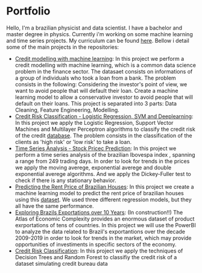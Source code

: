 # Portfolio

Hello,
I'm a brazilian physicist and data scientist. I have a bachelor and master degree in physics. Currently i'm working on some machine learning and time series projects. My curriculum can be found [here](https://github.com/lucimariosousa/curriculum). Bellow i detail some of the main projects in the repositories:

- [Credit modelling with machine learning](https://github.com/lucimariosousa/Credit-modelling-with-machine-learning): In this project we perform a credit modelling with machine learning, which is a common data science problem in the finance sector. The datasaet consists on informations of a group of individuals who took a loan from a bank. The problem consists in the following: Considering the investor's point of view, we want to avoid people that will default their loan. Create a machine learning model to allow a conservative investor to avoid people that will default on their loans. This project is separated into 3 parts: Data Cleaning, Feature Engineering, Modelling.
- [Credit Risk Classification - Logistic Regression, SVM and Deeplearning](https://github.com/lucimariosousa/Credit-Risk-Classification-Logistic-Regression-SVM-and-Deeplearning): In this project we apply the Logistic Regression, Support Vector Machines and Multilayer Perceptron algorithms to classify the credit risk of the credit [database](https://www.kaggle.com/datasets/laotse/credit-risk-dataset). The problem consists in the classification of the clients as 'high risk' or 'low risk' to take a loan. 
- [Time Series Analysis - Stock Pricec Prediction](https://github.com/lucimariosousa/Time-Series-Analysis---Stock-Prices-Prediction): In this project we perform a time series analysis of the brazilian Ibovespa index , spanning a range from 249 trading days. In order to look for trends in the prices we apply the moving averege, exponential averege and double exponential averege algorithms. And we apply the Dickey-Fuller test to check if there is any stationary behavior.
- [Predicting the Rent Price of Brazilian Houses](https://github.com/lucimariosousa/Predicting-the-rent-price-of-brazilian-houses): In this project we create a machine learning model to predict the rent price of brazilian houses using this [dataset](https://www.kaggle.com/datasets/rubenssjr/brasilian-houses-to-rent?resource=download). We used three different regression models, but they all have the same performance.
- [Exploring Brazils Exportations over 10 Years](https://github.com/lucimariosousa/Exploring-Brazil-s-exportations-over-10-years): (In construction!!) The Atlas of Economic Complexity provides an enormous dataset of product exrportations of tens of countries. In this project we will use the PowerBI to analyze the data related to Brazil's exportantions over the decade 2009-2019 in order to look for trends in the market, which may provide opportunities of investiments in specific sectors of the economy.
- [Credit Risk Classification](https://github.com/lucimariosousa/Classification---Decision-Trees-and-Random-Forest): In this project we apply the techniques of Decision Trees and Random Forest to classifiy the credit risk of a dataset simulating credit bureau data


<!--
**lucimariosousa/lucimariosousa** is a ✨ _special_ ✨ repository because its `README.md` (this file) appears on your GitHub profile.

Here are some ideas to get you started:

- 🔭 I’m currently working on ...
- 🌱 I’m currently learning ...
- 👯 I’m looking to collaborate on ...
- 🤔 I’m looking for help with ...
- 💬 Ask me about ...
- 📫 How to reach me: ...
- 😄 Pronouns: ...
- ⚡ Fun fact: ...
-->
